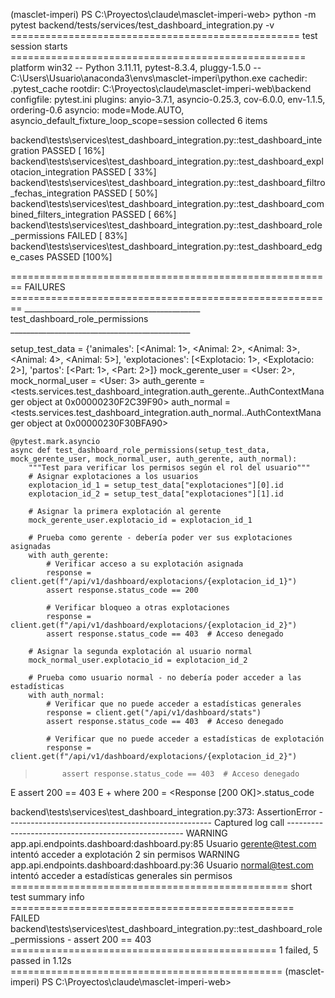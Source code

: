 (masclet-imperi) PS C:\Proyectos\claude\masclet-imperi-web> python -m pytest backend/tests/services/test_dashboard_integration.py -v
================================================== test session starts ===================================================
platform win32 -- Python 3.11.11, pytest-8.3.4, pluggy-1.5.0 -- C:\Users\Usuario\anaconda3\envs\masclet-imperi\python.exe
cachedir: .pytest_cache
rootdir: C:\Proyectos\claude\masclet-imperi-web\backend
configfile: pytest.ini
plugins: anyio-3.7.1, asyncio-0.25.3, cov-6.0.0, env-1.1.5, ordering-0.6
asyncio: mode=Mode.AUTO, asyncio_default_fixture_loop_scope=session
collected 6 items

backend\tests\services\test_dashboard_integration.py::test_dashboard_integration PASSED                             [ 16%]
backend\tests\services\test_dashboard_integration.py::test_dashboard_explotacion_integration PASSED                 [ 33%]
backend\tests\services\test_dashboard_integration.py::test_dashboard_filtro_fechas_integration PASSED               [ 50%]
backend\tests\services\test_dashboard_integration.py::test_dashboard_combined_filters_integration PASSED            [ 66%]
backend\tests\services\test_dashboard_integration.py::test_dashboard_role_permissions FAILED                        [ 83%]
backend\tests\services\test_dashboard_integration.py::test_dashboard_edge_cases PASSED                              [100%]

======================================================== FAILURES ========================================================
____________________________________________ test_dashboard_role_permissions _____________________________________________

setup_test_data = {'animales': [<Animal: 1>, <Animal: 2>, <Animal: 3>, <Animal: 4>, <Animal: 5>], 'explotaciones': [<Explotacio: 1>, <Explotacio: 2>], 'partos': [<Part: 1>, <Part: 2>]}
mock_gerente_user = <User: 2>, mock_normal_user = <User: 3>
auth_gerente = <tests.services.test_dashboard_integration.auth_gerente.<locals>.AuthContextManager object at 0x00000230F2C39F90>
auth_normal = <tests.services.test_dashboard_integration.auth_normal.<locals>.AuthContextManager object at 0x00000230F30BFA90>

    @pytest.mark.asyncio
    async def test_dashboard_role_permissions(setup_test_data, mock_gerente_user, mock_normal_user, auth_gerente, auth_normal):
        """Test para verificar los permisos según el rol del usuario"""
        # Asignar explotaciones a los usuarios
        explotacion_id_1 = setup_test_data["explotaciones"][0].id
        explotacion_id_2 = setup_test_data["explotaciones"][1].id

        # Asignar la primera explotación al gerente
        mock_gerente_user.explotacio_id = explotacion_id_1

        # Prueba como gerente - debería poder ver sus explotaciones asignadas
        with auth_gerente:
            # Verificar acceso a su explotación asignada
            response = client.get(f"/api/v1/dashboard/explotacions/{explotacion_id_1}")
            assert response.status_code == 200

            # Verificar bloqueo a otras explotaciones
            response = client.get(f"/api/v1/dashboard/explotacions/{explotacion_id_2}")
            assert response.status_code == 403  # Acceso denegado

        # Asignar la segunda explotación al usuario normal
        mock_normal_user.explotacio_id = explotacion_id_2

        # Prueba como usuario normal - no debería poder acceder a las estadísticas
        with auth_normal:
            # Verificar que no puede acceder a estadísticas generales
            response = client.get("/api/v1/dashboard/stats")
            assert response.status_code == 403  # Acceso denegado

            # Verificar que no puede acceder a estadísticas de explotación
            response = client.get(f"/api/v1/dashboard/explotacions/{explotacion_id_2}")
>           assert response.status_code == 403  # Acceso denegado
E           assert 200 == 403
E            +  where 200 = <Response [200 OK]>.status_code

backend\tests\services\test_dashboard_integration.py:373: AssertionError
--------------------------------------------------- Captured log call ---------------------------------------------------- 
WARNING  app.api.endpoints.dashboard:dashboard.py:85 Usuario gerente@test.com intentó acceder a explotación 2 sin permisos 
WARNING  app.api.endpoints.dashboard:dashboard.py:36 Usuario normal@test.com intentó acceder a estadísticas generales sin permisos
================================================ short test summary info ================================================= 
FAILED backend\tests\services\test_dashboard_integration.py::test_dashboard_role_permissions - assert 200 == 403
============================================== 1 failed, 5 passed in 1.12s =============================================== 
(masclet-imperi) PS C:\Proyectos\claude\masclet-imperi-web> 